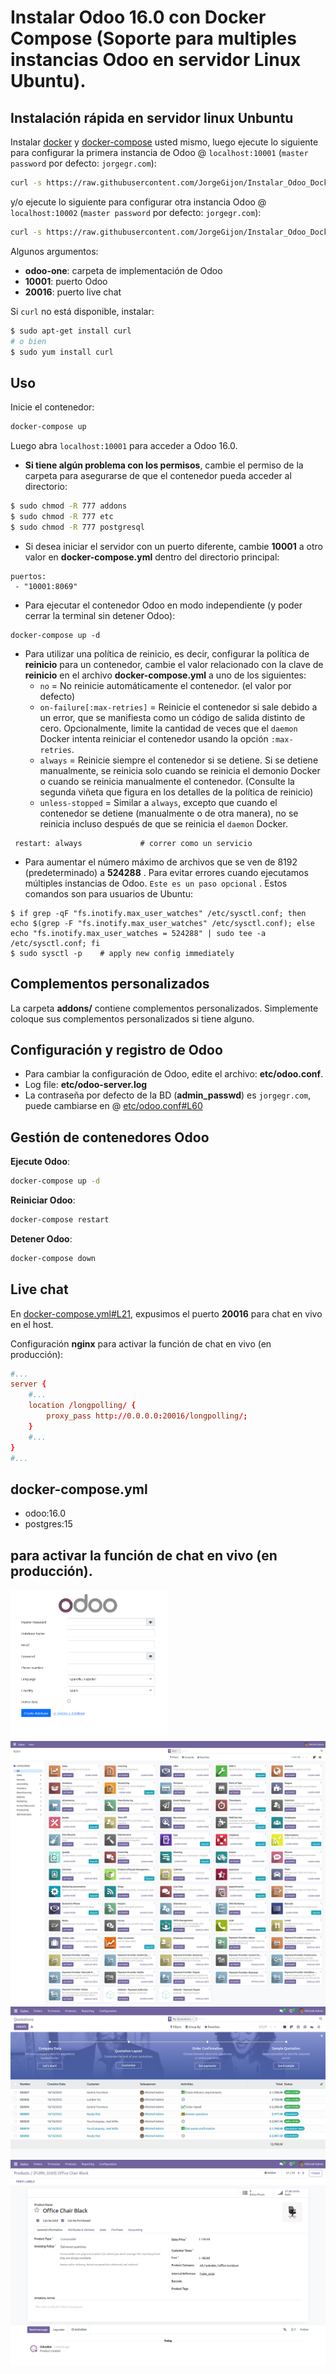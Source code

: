 # Instalar Odoo 16.0 con Docker Compose (Soporte para multiples instancias Odoo en servidor Linux Ubuntu).

## Instalación rápida en servidor linux Unbuntu

Instalar [docker](https://docs.docker.com/get-docker/) y [docker-compose](https://docs.docker.com/compose/install/) usted mismo, luego ejecute lo siguiente para configurar la primera instancia de Odoo @ `localhost:10001` (`master password` por defecto: `jorgegr.com`):

``` bash
curl -s https://raw.githubusercontent.com/JorgeGijon/Instalar_Odoo_Docker_Compose/main/run.sh | sudo bash -s odoo-one 10001 20001
```
y/o ejecute lo siguiente para configurar otra instancia Odoo @ `localhost:10002` (`master password` por defecto: `jorgegr.com`):

``` bash  run.sh
curl -s https://raw.githubusercontent.com/JorgeGijon/Instalar_Odoo_Docker_Compose/main/run.sh | sudo bash -s odoo-two 10002 20002
```

Algunos argumentos:
* **odoo-one**: carpeta de implementación de Odoo
* **10001**: puerto Odoo
* **20016**: puerto live chat

Si `curl` no está disponible, instalar:

``` bash
$ sudo apt-get install curl
# o bien
$ sudo yum install curl
```

## Uso

Inicie el contenedor:
``` sh
docker-compose up
```
Luego abra `localhost:10001` para acceder a Odoo 16.0.

- **Si tiene algún problema con los permisos**, cambie el permiso de la carpeta para asegurarse de que el contenedor pueda acceder al directorio:

``` sh
$ sudo chmod -R 777 addons
$ sudo chmod -R 777 etc
$ sudo chmod -R 777 postgresql
```

- Si desea iniciar el servidor con un puerto diferente, cambie **10001** a otro valor en **docker-compose.yml** dentro del directorio principal:

```
puertos:
 - "10001:8069"
```

- Para ejecutar el contenedor Odoo en modo independiente (y poder cerrar la terminal sin detener Odoo):

```
docker-compose up -d
```

- Para utilizar una política de reinicio, es decir, configurar la política de **reinicio** para un contenedor, cambie el valor relacionado con la clave de **reinicio** en el archivo **docker-compose.yml** a uno de los siguientes:
   - `no` =	No reinicie automáticamente el contenedor. (el valor por defecto)
   - `on-failure[:max-retries]` = Reinicie el contenedor si sale debido a un error, que se manifiesta como un código de salida distinto de cero. Opcionalmente, limite la cantidad de veces que el `daemon` Docker intenta reiniciar el contenedor usando la opción `:max-retries`.
  - `always` =	Reinicie siempre el contenedor si se detiene. Si se detiene manualmente, se reinicia solo cuando se reinicia el demonio Docker o cuando se reinicia manualmente el contenedor. (Consulte la segunda viñeta que figura en los detalles de la política de reinicio)
  - `unless-stopped`	= Similar a `always`, excepto que cuando el contenedor se detiene (manualmente o de otra manera), no se reinicia incluso después de que se reinicia el `daemon` Docker.
```
 restart: always             # correr como un servicio
```

- Para aumentar el número máximo de archivos que se ven de 8192 (predeterminado) a **524288** . Para evitar errores cuando ejecutamos múltiples instancias de Odoo. `Este es un paso opcional` . Estos comandos son para usuarios de Ubuntu:

```
$ if grep -qF "fs.inotify.max_user_watches" /etc/sysctl.conf; then echo $(grep -F "fs.inotify.max_user_watches" /etc/sysctl.conf); else echo "fs.inotify.max_user_watches = 524288" | sudo tee -a /etc/sysctl.conf; fi
$ sudo sysctl -p    # apply new config immediately
``` 

## Complementos personalizados

La carpeta **addons/** contiene complementos personalizados. Simplemente coloque sus complementos personalizados si tiene alguno.

## Configuración y registro de Odoo

* Para cambiar la configuración de Odoo, edite el archivo: **etc/odoo.conf**.
* Log file: **etc/odoo-server.log**
* La contraseña por defecto de la BD (**admin_passwd**) es `jorgegr.com`, puede cambiarse en @ [etc/odoo.conf#L60](/etc/odoo.conf#L60)

## Gestión de contenedores Odoo

**Ejecute Odoo**:

``` bash
docker-compose up -d
```

**Reiniciar Odoo**:

``` bash
docker-compose restart
```

**Detener Odoo**:

``` bash
docker-compose down
```

## Live chat

En [docker-compose.yml#L21](docker-compose.yml#L21), expusimos el puerto **20016** para chat en vivo en el host.

Configuración **nginx** para activar la función de chat en vivo (en producción):

``` conf
#...
server {
    #...
    location /longpolling/ {
        proxy_pass http://0.0.0.0:20016/longpolling/;
    }
    #...
}
#...
```

## docker-compose.yml

* odoo:16.0
* postgres:15

## para activar la función de chat en vivo (en producción).

<img src="screenshots/odoo-16-welcome-screenshot.png" width="50%">

<img src="screenshots/odoo-16-apps-screenshot.png" width="100%">

<img src="screenshots/odoo-16-sales-screen.png" width="100%">

<img src="screenshots/odoo-16-product-form.png" width="100%">
